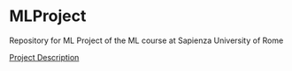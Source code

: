 # MLProject
Repository for ML Project of the ML course at Sapienza University of Rome

[Project Description](https://github.com/bardhprenkaj/ML_labs2022/blob/main/resources/project/project_description.pdf)
